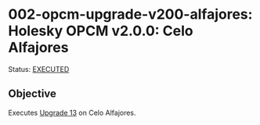 # 002-opcm-upgrade-v200-alfajores: Holesky OPCM v2.0.0: Celo Alfajores

Status: [EXECUTED]()

## Objective

Executes [Upgrade 13](https://gov.optimism.io/t/upgrade-proposal-13-opcm-and-incident-response-improvements/9739) on Celo Alfajores.
